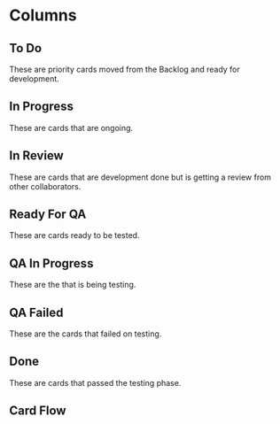 # Columns

## To Do
These are priority cards moved from the Backlog and ready for development.

## In Progress
These are cards that are ongoing.

## In Review
These are cards that are development done but is getting a review from other collaborators.

## Ready For QA
These are cards ready to be tested.

## QA In Progress
These are the that is being testing. 

## QA Failed
These are the cards that failed on testing.

## Done
These are cards that passed the testing phase.


## Card Flow
